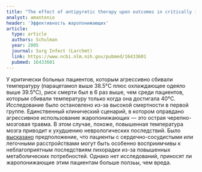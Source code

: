 ```yaml
---
title: "The effect of antipyretic therapy upon outcomes in critically ill patients: a randomized, prospective study"
analyst: amantonio
header: 'Эффективность жаропонижающих'
article:
  type: article
  authors: Schulman
  year: 2005
  journal: Surg Infect (Larchmt)
  link: https://www.ncbi.nlm.nih.gov/pubmed/16433601
  pubmed: 16433601
---
```


У критически больных пациентов, которым агрессивно сбивали температуру (парацетамол выше 38.5°C плюс охлаждающее одеяло выше 39.5°C), риск смерти был в 6 раз выше, чем среди пациентов, которым сбивали температуру только когда она достигала 40°C. Исследование было остановлено из-за высокой смертности в первой группе.
Единственный клинический сценарий, в котором оправдано агрессивное использование жаропонижающих — это острая черепно-мозговая травма. В этом случае, похоже, повышенная температура мозга приводит к ухудшению неврологических последствий.
Было [высказано](https://www.ncbi.nlm.nih.gov/pubmed/10695685) предположение, что пациенты с сердечно-сосудистыми или легочными расстройствами могут быть особенно восприимчивы к неблагоприятным последствиям лихорадки из-за повышенных метаболических потребностей. Однако нет исследований, приносят ли жаропонижающие этим пациентам больше ползьы, чем вреда.
